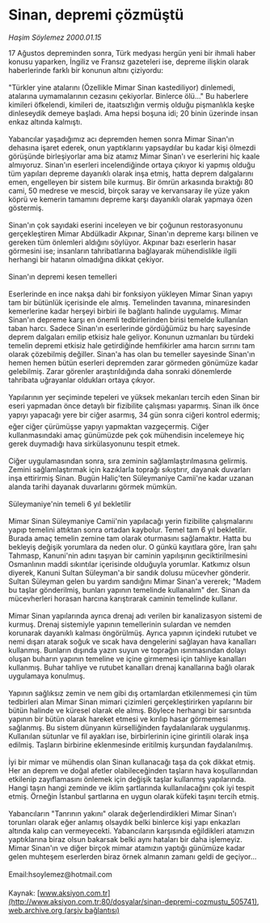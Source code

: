 # Sinan, depremi çözmüştü

*Haşim Söylemez 2000.01.15*

<div class="pNewsDetailMainContent" itemprop="articleBody">
 17 Ağustos depreminden sonra, Türk medyası hergün yeni bir ihmali haber konusu yaparken, İngiliz ve Fransız gazeteleri ise, depreme ilişkin olarak haberlerinde farklı bir konunun altını çiziyordu:
 <br/>
 <br/>
 "Türkler yine atalarını (Özellikle Mimar Sinan kastediliyor) dinlemedi, atalarına uymamalarının cezasını çekiyorlar. Binlerce ölü..." Bu haberlere kimileri öfkelendi, kimileri de, itaatsızlığın vermiş olduğu pişmanlıkla keşke dinleseydik demeye başladı. Ama hepsi boşuna idi; 20 binin üzerinde insan enkaz altında kalmıştı.
 <br/>
 <br/>
 Yabancılar yaşadığımız acı depremden hemen sonra Mimar Sinan'ın dehasına işaret ederek, onun yaptıklarını yapsaydılar bu kadar kişi ölmezdi görüşünde birleşiyorlar ama biz atamız Mimar Sinan'ı ve eserlerini hiç kaale almıyoruz. Sinan'ın eserleri incelendiğinde ortaya çıkıyor ki yapmış olduğu tüm yapıları depreme dayanıklı olarak inşa etmiş, hatta deprem dalgalarını emen, engelleyen bir sistem bile kurmuş. Bir ömrün arkasında bıraktığı 80 cami, 50 medrese ve mescid, birçok saray ve kervansaray ile yüze yakın köprü ve kemerin tamamını depreme karşı dayanıklı olarak yapmaya özen göstermiş.
 <br/>
 <br/>
 Sinan'ın çok sayıdaki eserini inceleyen ve bir çoğunun restorasyonunu gerçekleştiren Mimar Abdülkadir Akpınar, Sinan'ın depreme karşı bilinen ve gereken tüm önlemleri aldığını söylüyor. Akpınar bazı eserlerin hasar görmesini ise; insanların tahribatlarına bağlayarak mühendislikle ilgili herhangi bir hatanın olmadığına dikkat çekiyor.
 <br/>
 <br/>
 Sinan'ın depremi kesen temelleri
 <br/>
 <br/>
 Eserlerinde en ince nakşa dahi bir fonksiyon yükleyen Mimar Sinan yapıyı tam bir bütünlük içerisinde ele almış. Temelinden tavanına, minaresinden kemerlerine kadar herşeyi birbiri ile bağlantı halinde uygulamış. Mimar Sinan'ın depreme karşı en önemli tedbirlerinden birisi temelde kullanılan taban harcı. Sadece Sinan'ın eserlerinde gördüğümüz bu harç sayesinde deprem dalgaları emilip etkisiz hale geliyor. Konunun uzmanları bu türdeki temelin depremi etkisiz hale getirdiğinde hemfikirler ama harcın sırrını tam olarak çözebilmiş değiller. Sinan'a has olan bu temeller sayesinde Sinan'ın hemen hemen bütün eserleri depremden zarar görmeden gönümüze kadar gelebilmiş. Zarar görenler araştırıldığında daha sonraki dönemlerde tahribata uğrayanlar oldukları ortaya çıkıyor.
 <br/>
 <br/>
 Yapılarının yer seçiminde tepeleri ve yüksek mekanları tercih eden Sinan bir eseri yapmadan önce detaylı bir fizibilite çalışması yaparmış. Sinan ilk önce yapıyı yapacağı yere bir ciğer asarmış, 34 gün sonra ciğeri kontrol edermiş; eğer ciğer çürümüşse yapıyı yapmaktan vazgeçermiş. Ciğer kullanmasındaki amaç günümüzde pek çok mühendisin incelemeye hiç gerek duymadığı hava sirkülasyonunu tespit etmek.
 <br/>
 <br/>
 Ciğer uygulamasından sonra, sıra zeminin sağlamlaştırılmasına gelirmiş. Zemini sağlamlaştırmak için kazıklarla toprağı sıkıştırır, dayanak duvarları inşa ettirirmiş Sinan. Bugün Haliç'ten Süleymaniye Camii'ne kadar uzanan alanda tarihi dayanak duvarlarını görmek mümkün.
 <br/>
 <br/>
 Süleymaniye'nin temeli 6 yıl bekletilir
 <br/>
 <br/>
 Mimar Sinan Süleymaniye Camii'nin yapılacağı yerin fizibilite çalışmalarını yapıp temelini attıktan sonra ortadan kaybolur. Temel tam 6 yıl bekletilir. Burada amaç temelin zemine tam olarak oturmasını sağlamaktır. Hatta bu bekleyiş değişik yorumlara da neden olur. O günkü kayıtlara göre, İran şahı Tahmasp, Kanuni'nin adını taşıyan bir caminin yapılışının geciktirilmesini Osmanlının maddi sıkıntılar içerisinde olduğuyla yorumlar. Katkımız olsun diyerek, Kanuni Sultan Süleyman'a bir sandık dolusu mücevher gönderir. Sultan Süleyman gelen bu yardım sandığını Mimar Sinan'a vererek; "Madem bu taşlar gönderilmiş, bunları yapının temelinde kullanalım" der. Sinan da mücevherleri horasan harcına karıştırarak caminin temelinde kullanır.
 <br/>
 <br/>
 Mimar Sinan yapılarında ayrıca drenaj adı verilen bir kanalizasyon sistemi de kurmuş. Drenaj sistemiyle yapının temellerinin sulardan ve nemden korunarak dayanıklı kalması öngörülmüş. Ayrıca yapının içindeki rutubet ve nemi dışarı atarak soğuk ve sıcak hava dengelerini sağlayan hava kanalları kullanmış. Bunların dışında yazın suyun ve toprağın ısınmasından dolayı oluşan buharın yapının temeline ve içine girmemesi için tahliye kanalları kullanmış. Buhar tahliye ve rutubet kanalları drenaj kanallarına bağlı olarak uygulamaya konulmuş.
 <br/>
 <br/>
 Yapının sağlıksız zemin ve nem gibi dış ortamlardan etkilenmemesi çin tüm tedbirleri alan Mimar Sinan mimari çizimleri gerçekleştirirken yapılarını bir bütün halinde ve küresel olarak ele almış. Böylece herhangi bir sarsıntıda yapının bir bütün olarak hareket etmesi ve kırılıp hasar görmemesi sağlanmış. Bu sistem dünyanın kürselliğinden faydalanılarak uygulanmış. Kullanılan sütunlar ve fil ayakları ise, birbirlerinin içine girintili olarak inşa edilmiş. Taşların birbirine eklenmesinde eritilmiş kurşundan faydalanılmış.
 <br/>
 <br/>
 İyi bir mimar ve mühendis olan Sinan kullanacağı taşa da çok dikkat etmiş. Her an deprem ve doğal afetler olabileceğinden taşların hava koşullarından etkilenip zayıflamasını önlemek için değişik taşlar kullanmış yapılarında. Hangi taşın hangi zeminde ve iklim şartlarında kullanılacağını çok iyi tespit etmiş. Örneğin İstanbul şartlarına en uygun olarak küfeki taşını tercih etmiş.
 <br/>
 <br/>
 Yabancıların "Tanrının yakını" olarak değerlendirdikleri Mimar Sinan'ı torunları olarak eğer anlamış olsaydık belki binlerce kişi yapı enkazları altında kalıp can vermeyecekti. Yabancıların karşısında eğildikleri atamızın yaptıklarına biraz olsun bakarsak belki aynı hataları bir daha işlemeyiz. Mimar Sinan'ın ve diğer birçok mimar atamızın yaptığı günümüze kadar gelen muhteşem eserlerden biraz örnek almanın zamanı geldi de geçiyor...
 <br/>
 <br/>
 Email:hsoylemez@hotmail.com
 <br/>
</div>


Kaynak: [www.aksiyon.com.tr](http://www.aksiyon.com.tr:80/dosyalar/sinan-depremi-cozmustu_505741), [web.archive.org (arşiv bağlantısı)](http://web.archive.org/web/20151011055707/http://www.aksiyon.com.tr:80/dosyalar/sinan-depremi-cozmustu_505741)
